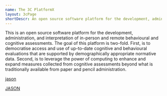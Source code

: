```yaml
---
name: The 3C PlatformX
layout: 3cPage
shortDescr: An open source software platform for the development, administration, and interpretation of in-person and remote behavioral and cognitive assessments.
---
```

This is an open source software platform for the development, administration, and interpretation of in-person and remote behavioural and cognitive assessments. The goal of this platform is two-fold. First, is to democratise access and use of up-to-date cognitive and behavioural evaluations that are supported by demographically appropriate normative data. Second, is to leverage the power of computing to enhance and expand measures collected from cognitive assessments beyond what is traditionally available from paper and pencil administration.

<a href="https://ncmlab.github.io/jason/jason.html">jason</a>

<a href="https://ncmlab.github.io/3C/JASON.html">JASON</a>

